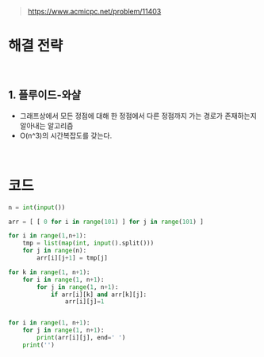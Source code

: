 > [ https://www.acmicpc.net/problem/11403 ]( https://www.acmicpc.net/problem/11403 )   

# 해결 전략

</br>

## 1.  플루이드-와샬
- 그래프상에서 모든 정점에 대해 한 정점에서 다른 정점까지 가는 경로가 존재하는지 알아내는 알고리즘
- O(n^3)의 시간복잡도를 갖는다.

</br>

# 코드

```python
n = int(input())

arr = [ [ 0 for i in range(101) ] for j in range(101) ]

for i in range(1,n+1):
    tmp = list(map(int, input().split()))
    for j in range(n):
        arr[i][j+1] = tmp[j]

for k in range(1, n+1):
    for i in range(1, n+1):
        for j in range(1, n+1):
            if arr[i][k] and arr[k][j]:
                arr[i][j]=1


for i in range(1, n+1):
    for j in range(1, n+1):
        print(arr[i][j], end=' ')
    print('')
```